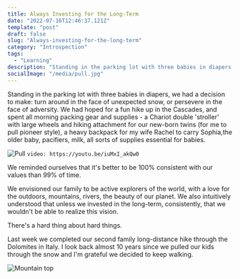 ```yaml
---
title: Always Investing for the Long-Term
date: "2022-07-16T12:46:37.121Z"
template: "post"
draft: false
slug: "Always-investing-for-the-long-term"
category: "Introspection"
tags:
  - "Learning"
description: "Standing in the parking lot with three babies in diapers, we had a decision to make: turn around in the face of unexpected snow, or persevere in the face of adversity." 
socialImage: "/media/pull.jpg"
---
```


Standing in the parking lot with three babies in diapers, we had a decision to make: turn around in the face of unexpected snow, or persevere in the face of adversity. We had hoped for a fun hike up in the Cascades, and spent all morning packing gear and supplies - a Chariot double 'stroller' with large wheels and hiking attachment for our new-born twins (for me to pull pioneer style), a heavy backpack for my wife Rachel to carry Sophia,the older baby, pacifiers, milk, all sorts of supplies essential for babies. 

![Pull](/media/pull.jpg)
`video: https://youtu.be/iuMxI_akQw0`

We reminded ourselves that it's better to be 100% consistent with our values than 99% of time. 

We envisioned our family to be active explorers of the world, with a love for the outdoors, mountains, rivers, the beauty of our planet. We also intuitively understood that unless we invested in the long-term, consistently, that we wouldn't be able to realize this vision. 

There's a hard thing about hard things.

Last week we completed our second family long-distance hike through the Dolomites in Italy. I look back almost 10 years since we pulled our kids through the snow and I'm grateful we decided to keep walking.

![Mountain top](/media/mountaintop.jpg)
